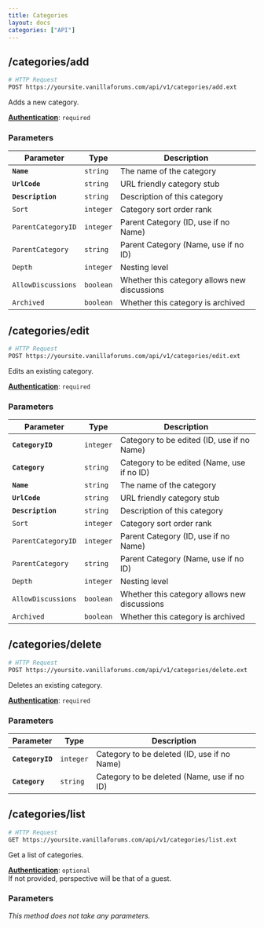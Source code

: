 ```yaml
---
title: Categories
layout: docs
categories: ["API"]
---
```


## /categories/add

```sh
# HTTP Request
POST https://yoursite.vanillaforums.com/api/v1/categories/add.ext
```

Adds a new category.

[__Authentication__](../#toc_5): `required`

### Parameters

Parameter           | Type      | Description
---                 | ---       | ---
__`Name`__          | `string`  | The name of the category
__`UrlCode`__       | `string`  | URL friendly category stub
__`Description`__   | `string`  | Description of this category
`Sort`              | `integer` | Category sort order rank
`ParentCategoryID`  | `integer` | Parent Category (ID, use if no Name)
`ParentCategory`    | `string`  | Parent Category (Name, use if no ID)
`Depth`             | `integer` | Nesting level
`AllowDiscussions`  | `boolean` | Whether this category allows new discussions
`Archived`          | `boolean` | Whether this category is archived


## /categories/edit

```sh
# HTTP Request
POST https://yoursite.vanillaforums.com/api/v1/categories/edit.ext
```

Edits an existing category.

[__Authentication__](../#toc_5): `required`

### Parameters

Parameter           | Type      | Description
---                 | ---       | ---
__`CategoryID`__    | `integer` | Category to be edited (ID, use if no Name)
__`Category`__      | `string`  | Category to be edited (Name, use if no ID)
__`Name`__          | `string`  | The name of the category
__`UrlCode`__       | `string`  | URL friendly category stub
__`Description`__   | `string`  | Description of this category
`Sort`              | `integer` | Category sort order rank
`ParentCategoryID`  | `integer` | Parent Category (ID, use if no Name)
`ParentCategory`    | `string`  | Parent Category (Name, use if no ID)
`Depth`             | `integer` | Nesting level
`AllowDiscussions`  | `boolean` | Whether this category allows new discussions
`Archived`          | `boolean` | Whether this category is archived


## /categories/delete

```sh
# HTTP Request
POST https://yoursite.vanillaforums.com/api/v1/categories/delete.ext
```

Deletes an existing category.

[__Authentication__](../#toc_5): `required`

### Parameters

Parameter           | Type      | Description
---                 | ---       | ---
__`CategoryID`__    | `integer` | Category to be deleted (ID, use if no Name)
__`Category`__      | `string`  | Category to be deleted (Name, use if no ID)


## /categories/list

```sh
# HTTP Request
GET https://yoursite.vanillaforums.com/api/v1/categories/list.ext
```

Get a list of categories.

[__Authentication__](../#toc_5): `optional`  
If not provided, perspective will be that of a guest.

### Parameters

_This method does not take any parameters._
